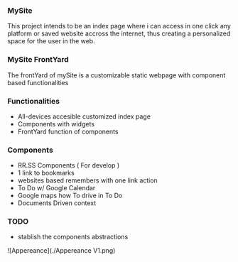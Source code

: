 ### MySite

This project intends to be an index page where i can access in one click any platform or saved website accross the internet, thus creating a personalized space for the user in the web.

### MySite FrontYard

The frontYard of mySite is a customizable static webpage with component based functionalities

### Functionalities
- All-devices accesible customized index page
- Components with widgets
- FrontYard function of components

### Components
- RR.SS Components ( For develop )
- 1 link to bookmarks
- websites based remembers with one link action
- To Do w/ Google Calendar
- Google maps how To drive in To Do
- Documents Driven context


### TODO
- stablish the components abstractions

![Appereance](./Appereance V1.png)
